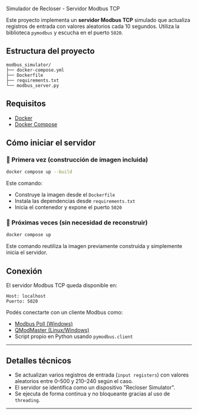  Simulador de Recloser - Servidor Modbus TCP

Este proyecto implementa un **servidor Modbus TCP** simulado que actualiza registros de entrada con valores aleatorios cada 10 segundos. Utiliza la biblioteca `pymodbus` y escucha en el puerto `5020`.

## Estructura del proyecto

```
modbus_simulator/
├── docker-compose.yml
├── Dockerfile
├── requirements.txt
└── modbus_server.py
```

## Requisitos

- [Docker](https://www.docker.com/)
- [Docker Compose](https://docs.docker.com/compose/)

## Cómo iniciar el servidor

### 🔨 Primera vez (construcción de imagen incluida)

```bash
docker compose up --build
```

Este comando:
- Construye la imagen desde el `Dockerfile`
- Instala las dependencias desde `requirements.txt`
- Inicia el contenedor y expone el puerto `5020`

### 🚀 Próximas veces (sin necesidad de reconstruir)

```bash
docker compose up
```

Este comando reutiliza la imagen previamente construida y simplemente inicia el servidor.

## Conexión

El servidor Modbus TCP queda disponible en:

```
Host: localhost
Puerto: 5020
```

Podés conectarte con un cliente Modbus como:
- [Modbus Poll (Windows)](https://modbustools.com/modbus_poll.html)
- [QModMaster (Linux/Windows)](https://sourceforge.net/projects/qmodmaster/)
- Script propio en Python usando `pymodbus.client`

---

## Detalles técnicos

- Se actualizan varios registros de entrada (`input registers`) con valores aleatorios entre 0–500 y 210–240 según el caso.
- El servidor se identifica como un dispositivo "Recloser Simulator".
- Se ejecuta de forma continua y no bloqueante gracias al uso de `threading`.

---